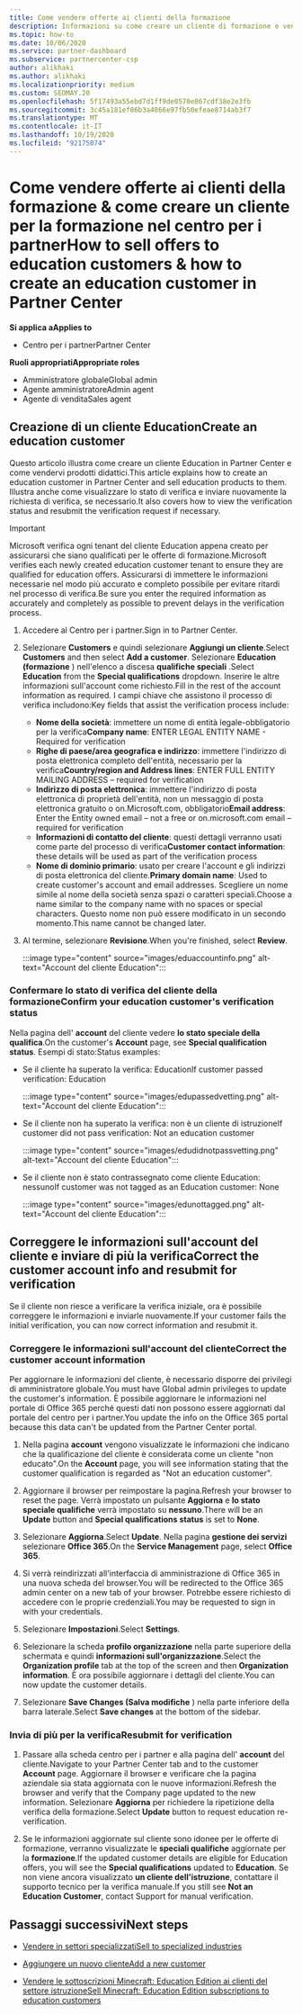 ```yaml
---
title: Come vendere offerte ai clienti della formazione
description: Informazioni su come creare un cliente di formazione e vendervi offerte nel centro per i partner. Include la conferma dello stato di verifica per i clienti della formazione.
ms.topic: how-to
ms.date: 10/06/2020
ms.service: partner-dashboard
ms.subservice: partnercenter-csp
author: alikhaki
ms.author: alikhaki
ms.localizationpriority: medium
ms.custom: SEOMAY.20
ms.openlocfilehash: 5f17493a55ebd7d1ff9de0570e867cdf38e2e3fb
ms.sourcegitcommit: 3c45a181ef86b3a4866e97fb50efeae8714ab3f7
ms.translationtype: MT
ms.contentlocale: it-IT
ms.lasthandoff: 10/19/2020
ms.locfileid: "92175074"
---
```

# <a name="how-to-sell-offers-to-education-customers--how-to-create-an-education-customer-in-partner-center"></a><span data-ttu-id="82f60-104">Come vendere offerte ai clienti della formazione & come creare un cliente per la formazione nel centro per i partner</span><span class="sxs-lookup"><span data-stu-id="82f60-104">How to sell offers to education customers & how to create an education customer in Partner Center</span></span>

<span data-ttu-id="82f60-105">**Si applica a**</span><span class="sxs-lookup"><span data-stu-id="82f60-105">**Applies to**</span></span>

- <span data-ttu-id="82f60-106">Centro per i partner</span><span class="sxs-lookup"><span data-stu-id="82f60-106">Partner Center</span></span>

<span data-ttu-id="82f60-107">**Ruoli appropriati**</span><span class="sxs-lookup"><span data-stu-id="82f60-107">**Appropriate roles**</span></span>

- <span data-ttu-id="82f60-108">Amministratore globale</span><span class="sxs-lookup"><span data-stu-id="82f60-108">Global admin</span></span>
- <span data-ttu-id="82f60-109">Agente amministratore</span><span class="sxs-lookup"><span data-stu-id="82f60-109">Admin agent</span></span>
- <span data-ttu-id="82f60-110">Agente di vendita</span><span class="sxs-lookup"><span data-stu-id="82f60-110">Sales agent</span></span>

## <a name="create-an-education-customer"></a><span data-ttu-id="82f60-111">Creazione di un cliente Education</span><span class="sxs-lookup"><span data-stu-id="82f60-111">Create an education customer</span></span>

<span data-ttu-id="82f60-112">Questo articolo illustra come creare un cliente Education in Partner Center e come vendervi prodotti didattici.</span><span class="sxs-lookup"><span data-stu-id="82f60-112">This article explains how to create an education customer in Partner Center and sell education products to them.</span></span> <span data-ttu-id="82f60-113">Illustra anche come visualizzare lo stato di verifica e inviare nuovamente la richiesta di verifica, se necessario.</span><span class="sxs-lookup"><span data-stu-id="82f60-113">It also covers how to view the verification status and resubmit the verification request if necessary.</span></span>

> [!IMPORTANT]
> <span data-ttu-id="82f60-114">Microsoft verifica ogni tenant del cliente Education appena creato per assicurarsi che siano qualificati per le offerte di formazione.</span><span class="sxs-lookup"><span data-stu-id="82f60-114">Microsoft verifies each newly created education customer tenant to ensure they are qualified for education offers.</span></span>  <span data-ttu-id="82f60-115">Assicurarsi di immettere le informazioni necessarie nel modo più accurato e completo possibile per evitare ritardi nel processo di verifica.</span><span class="sxs-lookup"><span data-stu-id="82f60-115">Be sure you enter the required information as accurately and completely as possible to prevent delays in the verification process.</span></span>

1. <span data-ttu-id="82f60-116">Accedere al Centro per i partner.</span><span class="sxs-lookup"><span data-stu-id="82f60-116">Sign in to Partner Center.</span></span>

2. <span data-ttu-id="82f60-117">Selezionare **Customers** e quindi selezionare **Aggiungi un cliente**.</span><span class="sxs-lookup"><span data-stu-id="82f60-117">Select **Customers** and then select **Add a customer**.</span></span> <span data-ttu-id="82f60-118">Selezionare **Education (formazione** ) nell'elenco a discesa **qualifiche speciali** .</span><span class="sxs-lookup"><span data-stu-id="82f60-118">Select **Education** from the **Special qualifications** dropdown.</span></span>  <span data-ttu-id="82f60-119">Inserire le altre informazioni sull'account come richiesto.</span><span class="sxs-lookup"><span data-stu-id="82f60-119">Fill in the rest of the account information as required.</span></span>  <span data-ttu-id="82f60-120">I campi chiave che assistono il processo di verifica includono:</span><span class="sxs-lookup"><span data-stu-id="82f60-120">Key fields that assist the verification process include:</span></span>

   - <span data-ttu-id="82f60-121">**Nome della società**: immettere un nome di entità legale-obbligatorio per la verifica</span><span class="sxs-lookup"><span data-stu-id="82f60-121">**Company name**: ENTER LEGAL ENTITY NAME - Required for verification</span></span>
   - <span data-ttu-id="82f60-122">**Righe di paese/area geografica e indirizzo**: immettere l'indirizzo di posta elettronica completo dell'entità, necessario per la verifica</span><span class="sxs-lookup"><span data-stu-id="82f60-122">**Country/region and Address lines**: ENTER FULL ENTITY MAILING ADDRESS – required for verification</span></span>
   - <span data-ttu-id="82f60-123">**Indirizzo di posta elettronica**: immettere l'indirizzo di posta elettronica di proprietà dell'entità, non un messaggio di posta elettronica gratuito o on.Microsoft.com, obbligatorio</span><span class="sxs-lookup"><span data-stu-id="82f60-123">**Email address**:  Enter the Entity owned email – not a free or on.microsoft.com email – required for verification</span></span>
   - <span data-ttu-id="82f60-124">**Informazioni di contatto del cliente**: questi dettagli verranno usati come parte del processo di verifica</span><span class="sxs-lookup"><span data-stu-id="82f60-124">**Customer contact information**: these details will be used as part of the verification process</span></span>
   - <span data-ttu-id="82f60-125">**Nome di dominio primario**: usato per creare l'account e gli indirizzi di posta elettronica del cliente.</span><span class="sxs-lookup"><span data-stu-id="82f60-125">**Primary domain name**:  Used to create customer's account and email addresses.</span></span>  <span data-ttu-id="82f60-126">Scegliere un nome simile al nome della società senza spazi o caratteri speciali.</span><span class="sxs-lookup"><span data-stu-id="82f60-126">Choose a name similar to the company name with no spaces or special characters.</span></span>  <span data-ttu-id="82f60-127">Questo nome non può essere modificato in un secondo momento.</span><span class="sxs-lookup"><span data-stu-id="82f60-127">This name cannot be changed later.</span></span>

3. <span data-ttu-id="82f60-128">Al termine, selezionare **Revisione**.</span><span class="sxs-lookup"><span data-stu-id="82f60-128">When you're finished, select **Review**.</span></span>

   :::image type="content" source="images/eduaccountinfo.png" alt-text="Account del cliente Education":::

### <a name="confirm-your-education-customers-verification-status"></a><span data-ttu-id="82f60-130">Confermare lo stato di verifica del cliente della formazione</span><span class="sxs-lookup"><span data-stu-id="82f60-130">Confirm your education customer's verification status</span></span>

<span data-ttu-id="82f60-131">Nella pagina dell' **account** del cliente vedere **lo stato speciale della qualifica**.</span><span class="sxs-lookup"><span data-stu-id="82f60-131">On the customer's **Account** page, see **Special qualification status**.</span></span>
<span data-ttu-id="82f60-132">Esempi di stato:</span><span class="sxs-lookup"><span data-stu-id="82f60-132">Status examples:</span></span>

- <span data-ttu-id="82f60-133">Se il cliente ha superato la verifica: Education</span><span class="sxs-lookup"><span data-stu-id="82f60-133">If customer passed verification:  Education</span></span>

   :::image type="content" source="images/edupassedvetting.png" alt-text="Account del cliente Education":::

- <span data-ttu-id="82f60-135">Se il cliente non ha superato la verifica: non è un cliente di istruzione</span><span class="sxs-lookup"><span data-stu-id="82f60-135">If customer did not pass verification:  Not an education customer</span></span>

   :::image type="content" source="images/edudidnotpassvetting.png" alt-text="Account del cliente Education":::

- <span data-ttu-id="82f60-137">Se il cliente non è stato contrassegnato come cliente Education: nessuno</span><span class="sxs-lookup"><span data-stu-id="82f60-137">If customer was not tagged as an Education customer:  None</span></span>

   :::image type="content" source="images/edunottagged.png" alt-text="Account del cliente Education":::

## <a name="correct-the-customer-account-info-and-resubmit-for-verification"></a><span data-ttu-id="82f60-139">Correggere le informazioni sull'account del cliente e inviare di più la verifica</span><span class="sxs-lookup"><span data-stu-id="82f60-139">Correct the customer account info and resubmit for verification</span></span>

<span data-ttu-id="82f60-140">Se il cliente non riesce a verificare la verifica iniziale, ora è possibile correggere le informazioni e inviarle nuovamente.</span><span class="sxs-lookup"><span data-stu-id="82f60-140">If your customer fails the initial verification, you can now correct information and resubmit it.</span></span>

### <a name="correct-the-customer-account-information"></a><span data-ttu-id="82f60-141">Correggere le informazioni sull'account del cliente</span><span class="sxs-lookup"><span data-stu-id="82f60-141">Correct the customer account information</span></span>

<span data-ttu-id="82f60-142">Per aggiornare le informazioni del cliente, è necessario disporre dei privilegi di amministratore globale.</span><span class="sxs-lookup"><span data-stu-id="82f60-142">You must have Global admin privileges to update the customer's information.</span></span> <span data-ttu-id="82f60-143">È possibile aggiornare le informazioni nel portale di Office 365 perché questi dati non possono essere aggiornati dal portale del centro per i partner.</span><span class="sxs-lookup"><span data-stu-id="82f60-143">You update the info on the Office 365 portal because this data can't be updated from the Partner Center portal.</span></span>

1. <span data-ttu-id="82f60-144">Nella pagina **account** vengono visualizzate le informazioni che indicano che la qualificazione del cliente è considerata come un cliente "non educato".</span><span class="sxs-lookup"><span data-stu-id="82f60-144">On the **Account** page, you will see information stating that the customer qualification is regarded as "Not an education customer".</span></span>

2. <span data-ttu-id="82f60-145">Aggiornare il browser per reimpostare la pagina.</span><span class="sxs-lookup"><span data-stu-id="82f60-145">Refresh your browser to reset the page.</span></span> <span data-ttu-id="82f60-146">Verrà impostato un pulsante **Aggiorna** e **lo stato speciale qualifiche** verrà impostato su **nessuno**.</span><span class="sxs-lookup"><span data-stu-id="82f60-146">There will be an **Update** button and **Special qualifications status** is set to **None**.</span></span>

3. <span data-ttu-id="82f60-147">Selezionare **Aggiorna**.</span><span class="sxs-lookup"><span data-stu-id="82f60-147">Select **Update**.</span></span> <span data-ttu-id="82f60-148">Nella pagina **gestione dei servizi** selezionare **Office 365**.</span><span class="sxs-lookup"><span data-stu-id="82f60-148">On the **Service Management** page, select **Office 365**.</span></span>

4. <span data-ttu-id="82f60-149">Si verrà reindirizzati all'interfaccia di amministrazione di Office 365 in una nuova scheda del browser.</span><span class="sxs-lookup"><span data-stu-id="82f60-149">You will be redirected to the Office 365 admin center on a new tab of your browser.</span></span> <span data-ttu-id="82f60-150">Potrebbe essere richiesto di accedere con le proprie credenziali.</span><span class="sxs-lookup"><span data-stu-id="82f60-150">You may be requested to sign in with your credentials.</span></span>

5. <span data-ttu-id="82f60-151">Selezionare **Impostazioni**.</span><span class="sxs-lookup"><span data-stu-id="82f60-151">Select **Settings**.</span></span>

6. <span data-ttu-id="82f60-152">Selezionare la scheda **profilo organizzazione** nella parte superiore della schermata e quindi **informazioni sull'organizzazione**.</span><span class="sxs-lookup"><span data-stu-id="82f60-152">Select the **Organization profile** tab at the top of the screen and then **Organization information**.</span></span> <span data-ttu-id="82f60-153">È ora possibile aggiornare i dettagli del cliente.</span><span class="sxs-lookup"><span data-stu-id="82f60-153">You can now update the customer details.</span></span>

7. <span data-ttu-id="82f60-154">Selezionare **Save Changes (Salva modifiche** ) nella parte inferiore della barra laterale.</span><span class="sxs-lookup"><span data-stu-id="82f60-154">Select **Save changes** at the bottom of the sidebar.</span></span>  

### <a name="resubmit-for-verification"></a><span data-ttu-id="82f60-155">Invia di più per la verifica</span><span class="sxs-lookup"><span data-stu-id="82f60-155">Resubmit for verification</span></span>

1. <span data-ttu-id="82f60-156">Passare alla scheda centro per i partner e alla pagina dell' **account** del cliente.</span><span class="sxs-lookup"><span data-stu-id="82f60-156">Navigate to your Partner Center tab and to the customer **Account** page.</span></span> <span data-ttu-id="82f60-157">Aggiornare il browser e verificare che la pagina aziendale sia stata aggiornata con le nuove informazioni.</span><span class="sxs-lookup"><span data-stu-id="82f60-157">Refresh the browser and verify that the Company page updated to the new information.</span></span> <span data-ttu-id="82f60-158">Selezionare **Aggiorna** per richiedere la ripetizione della verifica della formazione.</span><span class="sxs-lookup"><span data-stu-id="82f60-158">Select **Update** button to request education re-verification.</span></span>

2. <span data-ttu-id="82f60-159">Se le informazioni aggiornate sul cliente sono idonee per le offerte di formazione, verranno visualizzate le **speciali qualifiche** aggiornate per la **formazione**.</span><span class="sxs-lookup"><span data-stu-id="82f60-159">If the updated customer details are eligible for Education offers, you will see the **Special qualifications** updated to **Education**.</span></span> <span data-ttu-id="82f60-160">Se non viene ancora visualizzato **un cliente dell'istruzione**, contattare il supporto tecnico per la verifica manuale.</span><span class="sxs-lookup"><span data-stu-id="82f60-160">If you still see **Not an Education Customer**, contact Support for manual verification.</span></span>

## <a name="next-steps"></a><span data-ttu-id="82f60-161">Passaggi successivi</span><span class="sxs-lookup"><span data-stu-id="82f60-161">Next steps</span></span>

- [<span data-ttu-id="82f60-162">Vendere in settori specializzati</span><span class="sxs-lookup"><span data-stu-id="82f60-162">Sell to specialized industries</span></span>](get-special-pricing-for-offers.md)

- [<span data-ttu-id="82f60-163">Aggiungere un nuovo cliente</span><span class="sxs-lookup"><span data-stu-id="82f60-163">Add a new customer</span></span>](add-a-new-customer.md)

- [<span data-ttu-id="82f60-164">Vendere le sottoscrizioni Minecraft: Education Edition ai clienti del settore istruzione</span><span class="sxs-lookup"><span data-stu-id="82f60-164">Sell Minecraft: Education Edition subscriptions to education customers</span></span>](minecraft-subscriptions.md)
